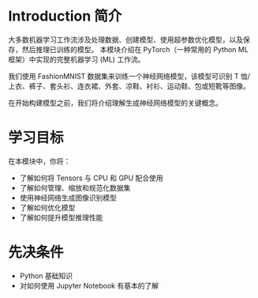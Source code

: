 # Introduction 简介



大多数机器学习工作流涉及处理数据、创建模型、使用超参数优化模型，以及保存，然后推理已训练的模型。 本模块介绍在 PyTorch（一种常用的 Python ML 框架）中实现的完整机器学习 (ML) 工作流。

我们使用 FashionMNIST 数据集来训练一个神经网络模型，该模型可识别 T 恤/上衣、裤子、套头衫、连衣裙、外套、凉鞋、衬衫、运动鞋、包或短靴等图像。

在开始构建模型之前，我们将介绍理解生成神经网络模型的关键概念。



# 学习目标



在本模块中，你将：

- 了解如何将 Tensors 与 CPU 和 GPU 配合使用
- 了解如何管理、缩放和规范化数据集
- 使用神经网络生成图像识别模型
- 了解如何优化模型
- 了解如何提升模型推理性能

# 先决条件

- Python 基础知识
- 对如何使用 Jupyter Notebook 有基本的了解